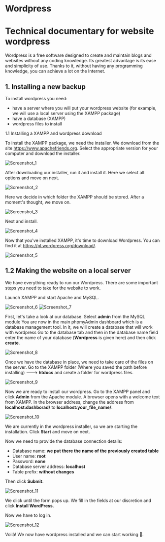 # Wordpress
# Technical documentary for website wordpress

Wordpress is a free software designed to create and maintain blogs and websites without any coding knowledge. Its greatest advantage is its ease and simplicity of use. Thanks to it, without having any programming knowledge, you can achieve a lot on the Internet.

## 1. Installing a new backup 

To install wordpress you need:
- have a server where you will put your wordpress website (for example, we will use a local server using the XAMPP package)
- have a database (XAMPP)
- wordpress files to install

1.1 Installing a XAMPP and wordpress download

To install the XAMPP package, we need the installer. We download from the site https://www.apachefriends.org.
Select the appropriate version for your computer and download the installer.

![Screenshot_1](https://user-images.githubusercontent.com/105982073/169693388-fc322a61-02b3-423f-be37-6bebe9e470c7.png)

After downloading our installer, run it and install it. Here we select all options and move on next.

![Screenshot_2](https://user-images.githubusercontent.com/105982073/169693715-0ce4d8ce-a50a-4520-b3bd-39fa426f8418.png)

Here we decide in which folder the XAMPP should be stored. After a moment's thought, we move on.

![Screenshot_3](https://user-images.githubusercontent.com/105982073/169693966-bc7cf4d8-af09-417e-b8b2-f91c5b7f8f1b.png)

Next and install.

![Screenshot_4](https://user-images.githubusercontent.com/105982073/169693997-0f440dfa-647b-4a6e-ba3c-af59de1123ed.png)

Now that you've installed XAMPP, it's time to download Wordpress. You can find it at https://pl.wordpress.org/download/.

![Screenshot_5](https://user-images.githubusercontent.com/105982073/169694247-8852fa8f-e664-49b3-9d07-250f68208630.png)

## 1.2 Making the website on a local server

We have everything ready to run our Wordpress. There are some important steps you need to take for the website to work.

Launch XAMPP and start Apache and MySQL.

![Screenshot_6](https://user-images.githubusercontent.com/105982073/169696111-3d41bad5-88c2-4872-82fa-9bebea06a1ec.png) 
![Screenshot_7](https://user-images.githubusercontent.com/105982073/169696118-404d5b5d-d740-4d8c-bd27-2244b8c3fc62.png)

First, let's take a look at our database. Select **admin** from the MySQL module
You are now in the main phpmyAdmin dashboard which is a database management tool. In it, we will create a database that will work with wordpress
Go to the database tab and then in the database name field enter the name of your database (**Wordpress** is given here) and then click **create**.

![Screenshot_8](https://user-images.githubusercontent.com/105982073/169697304-81265d53-58ba-493e-8f6f-c67531c9de9c.png)

Once we have the database in place, we need to take care of the files on the server. Go to the XAMPP folder (Where you saved the path before installing) ---> **htdocs** and create a folder for wordpress files.

![Screenshot_9](https://user-images.githubusercontent.com/105982073/169699965-c4bfa458-0c5e-4953-97ec-50a9b882d6da.png)

Now we are ready to install our wordpress. Go to the XAMPP panel and click **Admin** from the Apache module. A browser opens with a welcome text from XAMPP. In the browser address, change the address from **localhost:dashborad/** to **localhost:your_file_name/**.

![Screenshot_10](https://user-images.githubusercontent.com/105982073/169700349-e8b76173-9d7d-4b8b-bbc5-c0974386b10c.png)

We are currently in the wordpress installer, so we are starting the installation. Click **Start** and move on next.

Now we need to provide the database connection details:
- Database name: **we put there the name of the previously created table**
- User name: **root**
- Password: **none**
- Database server address: **localhost**
- Table prefix: **without changes**

Then click **Submit**.

![Screenshot_11](https://user-images.githubusercontent.com/105982073/169700777-c1a93fd5-be09-40fa-a79c-0c0e18265383.png)

We click until the form pops up. We fill in the fields at our discretion and click **Install WordPress**.

Now we have to log in.

![Screenshot_12](https://user-images.githubusercontent.com/105982073/169701478-61ed092b-d3c0-4b95-b8b5-6b4a72b388bc.png)

Voilà! We now have wordpress installed and we can start working :tada:. 

